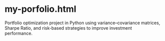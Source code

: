 # my-porfolio.html
Portfolio optimization project in Python using variance–covariance matrices, Sharpe Ratio, and risk-based strategies to improve investment performance.
